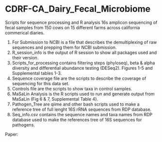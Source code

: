 # CDRF-CA_Dairy_Fecal_Microbiome
Scripts for sequence processing and R analysis 
16s amplicon sequencing of fecal samples from 150 cows on 15 different farms across california commerical diaries.  

1. For Submission to NCBI is a file that describes the demultiplexing of raw sequences and prepping them for NCBI submission.
2. R_session_info is the output of R session to show all packages used and their version.
3. Scripts_for_processing contains filtering steps (phyloseq), beta & alpha diversity and differential abundance testing (DESeq2). Figures 1-5 and Supplemental tables 1-3.
4. Sequence coverage file are the scripts to describe the coverage of sequencing for this data set.
5. Controls file are the scripts to show taxa in control samples.
6. MaSaLin Analysis is the R scripts used to run and generate output from MaSaLin (Fig 6 & 7, Supplemental Table 4).
7. Pathogen_Tree are qiime and other bash scripts used to make a reference tree of full lenght 16S rRNA sequences from RDP database.
8. Seq_info.csv contains the sequence names and taxa names from RDP database used to make the references tree of 16S sequences for pathogens.

Paper:
